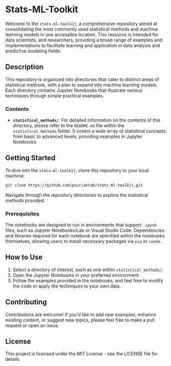 # Stats-ML-Toolkit

Welcome to the `stats-ml-toolkit`, a comprehensive repository aimed at consolidating the most commonly used statistical methods and machine learning models in one accessible location. This resource is intended for data scientists, and researchers, providing a broad range of examples and implementations to facilitate learning and application in data analysis and predictive modeling fields.

## Description

This repository is organized into directories that cater to distinct areas of statistical methods, with a plan to expand into machine learning models. Each directory contains Jupyter Notebooks that illustrate various techniques through simple practical examples.

### Contents

- **`statistical_methods/`**: For detailed information on the contents of this directory, please refer to the `README.md` file within the `statistical_methods` folder. It covers a wide array of statistical concepts from basic to advanced levels, providing examples in Jupyter Notebooks.

## Getting Started

To dive into the `stats-ml-toolkit`, clone this repository to your local machine:

```bash
git clone https://github.com/pouriaetab/stats-ml-toolkit.git
```

Navigate through the repository directories to explore the statistical methods provided.

### Prerequisites

The notebooks are designed to run in environments that support `.ipynb` files, such as Jupyter Notebooks/Lab or Visual Studio Code. Dependencies and libraries required for each notebook are specified within the notebooks themselves, allowing users to install necessary packages via `pip` or `conda`.

## How to Use

1. Select a directory of interest, such as one within `statistical_methods/`.
2. Open the Jupyter Notebooks in your preferred environment.
3. Follow the examples provided in the notebooks, and feel free to modify the code or apply the techniques to your own data.

## Contributing

Contributions are welcome! If you'd like to add new examples, enhance existing content, or suggest new topics, please feel free to make a pull request or open an issue.

## License

This project is licensed under the MIT License - see the LICENSE file for details.
